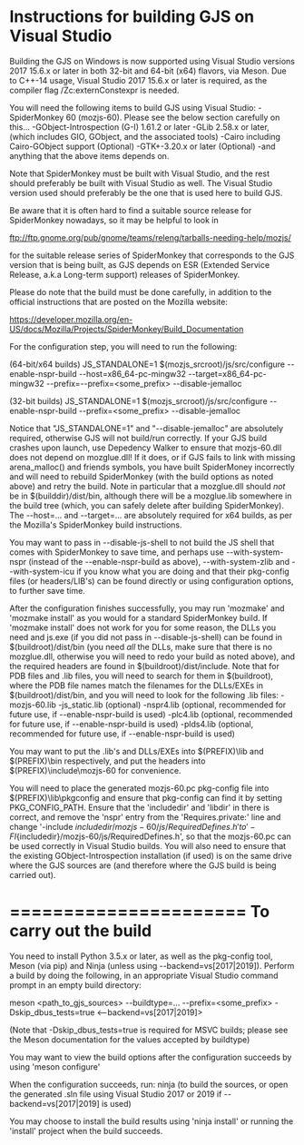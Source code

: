 Instructions for building GJS on Visual Studio
==============================================
Building the GJS on Windows is now supported using Visual Studio
versions 2017 15.6.x or later in both 32-bit and 64-bit (x64) flavors,
via Meson.  Due to C++-14 usage, Visual Studio 2017 15.6.x or later is
required, as the compiler flag /Zc:externConstexpr is needed.

You will need the following items to build GJS using Visual Studio:
-SpiderMonkey 60 (mozjs-60).  Please see the below section carefully 
 on this...
-GObject-Introspection (G-I) 1.61.2 or later
-GLib 2.58.x or later, (which includes GIO, GObject, and the associated tools)
-Cairo including Cairo-GObject support (Optional)
-GTK+-3.20.x or later (Optional)
-and anything that the above items depends on.

Note that SpiderMonkey must be built with Visual Studio, and the rest
should preferably be built with Visual Studio as well.  The Visual 
Studio version used should preferably be the one that is used here
to build GJS.

Be aware that it is often hard to find a suitable source release for
SpiderMonkey nowadays, so it may be helpful to look in

ftp://ftp.gnome.org/pub/gnome/teams/releng/tarballs-needing-help/mozjs/

for the suitable release series of SpiderMonkey that corresponds to 
the GJS version that is being built, as GJS depends on ESR (Extended 
Service Release, a.k.a Long-term support) releases of SpiderMonkey.

Please do note that the build must be done carefully, in addition to the
official instructions that are posted on the Mozilla website:

https://developer.mozilla.org/en-US/docs/Mozilla/Projects/SpiderMonkey/Build_Documentation

For the configuration step, you will need to run the following:

(64-bit/x64 builds)
JS_STANDALONE=1 $(mozjs_srcroot)/js/src/configure --enable-nspr-build --host=x86_64-pc-mingw32 --target=x86_64-pc-mingw32 --prefix=--prefix=<some_prefix> --disable-jemalloc

(32-bit builds)
JS_STANDALONE=1 $(mozjs_srcroot)/js/src/configure --enable-nspr-build --prefix=<some_prefix> --disable-jemalloc

Notice that "JS_STANDALONE=1" and "--disable-jemalloc" are absolutely required,
otherwise GJS will not build/run correctly.  If your GJS build crashes upon
launch, use Depedency Walker to ensure that mozjs-60.dll does not depend on
mozglue.dll!  If it does, or if GJS fails to link with missing arena_malloc() and
friends symbols, you have built SpiderMoney incorrectly and will need to rebuild
SpiderMonkey (with the build options as noted above) and retry the build.
Note in particular that a mozglue.dll should *not* be in $(builddir)/dist/bin,
although there will be a mozglue.lib somewhere in the build tree (which, you can
safely delete after building SpiderMonkey).  The --host=... and --target=...
are absolutely required for x64 builds, as per the Mozilla's SpiderMonkey build
instructions.

You may want to pass in --disable-js-shell to not build the JS
shell that comes with SpiderMonkey to save time, and perhaps
use --with-system-nspr (instead of the --enable-nspr-build as
above), --with-system-zlib and --with-system-icu if you know
what you are doing and that their pkg-config files
(or headers/LIB's) can be found directly or using configuration 
options, to further save time.

After the configuration finishes successfully, you may run 'mozmake' and
'mozmake install' as you would for a standard SpiderMonkey build.  If
'mozmake install' does not work for you for some reason, the DLLs you 
need and js.exe (if you did not pass in --disable-js-shell) can be 
found in $(buildroot)/dist/bin (you need *all* the DLLs, make sure 
that there is no mozglue.dll, otherwise you will need to redo your 
build as noted above), and the required headers are found in
$(buildroot)/dist/include.  Note that for PDB files and .lib files, 
you will need to search for them in $(buildroot),
where the PDB file names match the filenames for the DLLs/EXEs in
$(buildroot)/dist/bin, and you will need to look for the following .lib files:
-mozjs-60.lib
-js_static.lib (optional)
-nspr4.lib (optional, recommended for future use, if --enable-nspr-build is used)
-plc4.lib (optional, recommended for future use, if --enable-nspr-build is used)
-plds4.lib (optional, recommended for future use, if --enable-nspr-build is used)

You may want to put the .lib's and DLLs/EXEs into $(PREFIX)\lib and 
$(PREFIX)\bin respectively, and put the headers into
$(PREFIX)\include\mozjs-60 for convenience.

You will need to place the generated mozjs-60.pc pkg-config file into
$(PREFIX)\lib\pkgconfig and ensure that pkg-config can find it by
setting PKG_CONFIG_PATH.  Ensure that the 'includedir' and 'libdir'
in there is correct, and remove the 'nspr' entry from the
'Requires.private:' line and change
'-include ${includedir}/mozjs-60/js/RequiredDefines.h' to
'-FI${includedir}/mozjs-60/js/RequiredDefines.h', so that the
mozjs-60.pc can be used correctly in Visual Studio builds.  You
will also need to ensure that the existing GObject-Introspection
installation (if used) is on the same drive where the GJS sources
are (and therefore where the GJS build is being carried out).

======================
To carry out the build
======================
You need to install Python 3.5.x or later, as well as the
pkg-config tool, Meson (via pip) and Ninja (unless using
--backend=vs[2017|2019]).  Perform a build by doing the
following, in an appropriate Visual Studio command prompt
in an empty build directory:

meson <path_to_gjs_sources> --buildtype=... --prefix=<some_prefix> -Dskip_dbus_tests=true <--backend=vs[2017|2019]>

(Note that -Dskip_dbus_tests=true is required for MSVC builds; please
see the Meson documentation for the values accepted by buildtype)

You may want to view the build options after the configuration succeeds
by using 'meson configure'

When the configuration succeeds, run:
ninja
(to build the sources, or open the generated .sln file using
Visual Studio 2017 or 2019 if --backend=vs[2017|2019] is used)

You may choose to install the build results using 'ninja install'
or running the 'install' project when the build succeeds.